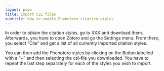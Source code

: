 ```yaml
---
layout: page
title: Import CSL files
subtitle: How to enable Phenotero citation styles
---
```


In order to obtain the citation styles, go to XXX and download them. Afterwards, you have to open Zotero and go the Settings menu. From there, you select “Cite” and get a list of all currently imported citation styles. 

You can then add the Phenotero styles by clicking on the Button labelled with a “+” and then selecting the csl-file you downloaded. You have to repeat the last step separately for each of the styles you wish to import.
